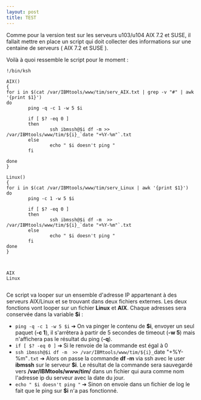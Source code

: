 ```yaml
---
layout: post
title: TEST
---
```


Comme pour la version test sur les serveurs u103/u104 AIX 7.2 et SUSE, il fallait mettre en place un script qui doit collecter des informations sur une centaine de serveurs ( AIX 7.2 et SUSE ). 


Voilà à quoi ressemble le script pour le moment :

```
!/bin/ksh

AIX()
{
for i in $(cat /var/IBMtools/www/tim/serv_AIX.txt | grep -v "#" | awk '{print $1}')
do
        ping -q -c 1 -w 5 $i

        if [ $? -eq 0 ]
        then
                ssh ibmssh@$i df -m >> /var/IBMtools/www/tim/${i}_`date "+%Y-%m"`.txt
        else
                echo " $i doesn't ping "
        fi

done
}

Linux()
{
for i in $(cat /var/IBMtools/www/tim/serv_Linux | awk '{print $1}')
do
        ping -c 1 -w 5 $i

        if [ $? -eq 0 ]
        then
                ssh ibmssh@$i df -m  >> /var/IBMtools/www/tim/${i}_`date "+%Y-%m"`.txt
        else
                echo " $i doesn't ping "
        fi
done
}



AIX
Linux


```

Ce script va looper sur un ensemble d'adresse IP appartenant à des serveurs AIX/Linux et se trouvant dans deux fichiers externes. Les deux fonctions vont looper sur un fichier __Linux__ et __AIX__. Chaque adresses sera conservée dans la variable __$i__ :

- `ping -q -c 1 -w 5 $i` ➔ On va pinger le contenu de __$i__, envoyer un seul paquet (__-c 1__), il s'arrêtera à partir de 5 secondes de timeout (__-w 5__) mais n'affichera pas le résultat du ping (__-q__).
- `if [ $? -eq 0 ]` ➔ Si le renvoie de la commande est égal à 0
- `ssh ibmssh@$i df -m  >> /var/IBMtools/www/tim/${i}_`date "+%Y-%m"`.txt` ➔ Alors on passe la commande __df -m__ via ssh avec le user __ibmssh__ sur le serveur __$i__. Le résultat de la commande sera sauvegardé vers __/var/IBMtools/www/tim/__ dans un fichier qui aura comme nom l'adresse ip du serveur avec la date du jour.
- `echo " $i doesn't ping "` ➔ Sinon on envoie dans un fichier de log le fait que le ping sur __$i__ n'a pas fonctionné.
